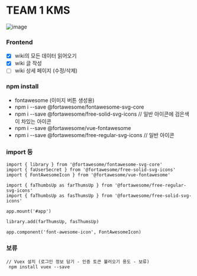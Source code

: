 # TEAM 1 KMS
![image](https://github.com/final-kms/main/assets/44054359/ee167743-9c9e-4470-9d94-56baa296ac30)

### Frontend
- [x] wiki의 모든 데이터 읽어오기
- [x] wiki 글 작성
- [ ] wiki 상세 페이지 (수정/삭제)

### npm install 
- fontawesome (이미지 버튼 생성용)
 - npm i --save @fortawesome/fontawesome-svg-core    
 - npm i --save @fortawesome/free-solid-svg-icons     // 일반 아이콘에 검은색이 차있는 아이콘
 - npm i --save @fortawesome/vue-fontawesome
 - npm i --save @fortawesome/free-regular-svg-icons   // 일반 아이콘


### import 등
 ```
import { library } from '@fortawesome/fontawesome-svg-core'
import { faUserSecret } from '@fortawesome/free-solid-svg-icons'
import { FontAwesomeIcon } from '@fortawesome/vue-fontawesome'

import { faThumbsUp as farThumsUp } from '@fortawesome/free-regular-svg-icons'
import { faThumbsUp as fasThumsUp } from '@fortawesome/free-solid-svg-icons'

app.mount('#app')

library.add(farThumsUp, fasThumsUp)

app.component('font-awesome-icon', FontAwesomeIcon)

```


### 보류
```
// Vuex 설치 (로그인 정보 담기 - 인증 토큰 불러오기 용도 - 보류)
 npm install vuex --save
```